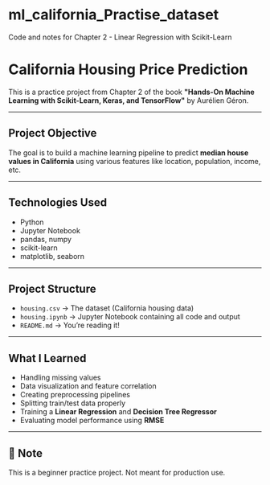 # ml_california_Practise_dataset
Code and notes for Chapter 2 - Linear Regression with Scikit-Learn

# California Housing Price Prediction 

This is a practice project from Chapter 2 of the book **"Hands-On Machine Learning with Scikit-Learn, Keras, and TensorFlow"** by Aurélien Géron.

---

##  Project Objective

The goal is to build a machine learning pipeline to predict **median house values in California** using various features like location, population, income, etc.

---

##  Technologies Used

- Python
- Jupyter Notebook
- pandas, numpy
- scikit-learn
- matplotlib, seaborn

---

##  Project Structure

- `housing.csv` → The dataset (California housing data)
- `housing.ipynb` → Jupyter Notebook containing all code and output
- `README.md` → You’re reading it!

---

##  What I Learned

- Handling missing values
- Data visualization and feature correlation
- Creating preprocessing pipelines
- Splitting train/test data properly
- Training a **Linear Regression** and **Decision Tree Regressor**
- Evaluating model performance using **RMSE**

---



## 📌 Note

This is a beginner practice project. Not meant for production use.
